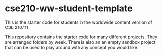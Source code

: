 # cse210-ww-student-template
This is the starter code for students in the worldwide content version of CSE 210.111

This repository contains the starter code for many different projects. They are arranged folders by week. There is also an an empty sandbox project that can be used to play around with any concept you would like.
